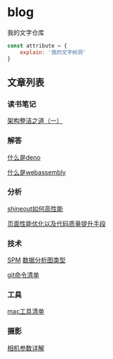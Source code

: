  # blog
 我的文字仓库

```js
const attribute = {
    explain: '我的文字树洞'
}
```

## 文章列表

### 读书笔记
[架构整洁之道（一）](https://github.com/ming995/blog/blob/main/clean-code1.md)

### 解答
[什么是deno]()

[什么是webassembly]()

### 分析
[shineout如何高性能]()

[页面性能优化以及代码质量提升手段]()

### 技术
[SPM]()
[数据分析图类型]()

[git命令清单]()

### 工具
[mac工具清单]()

### 摄影
[相机参数详解]()


